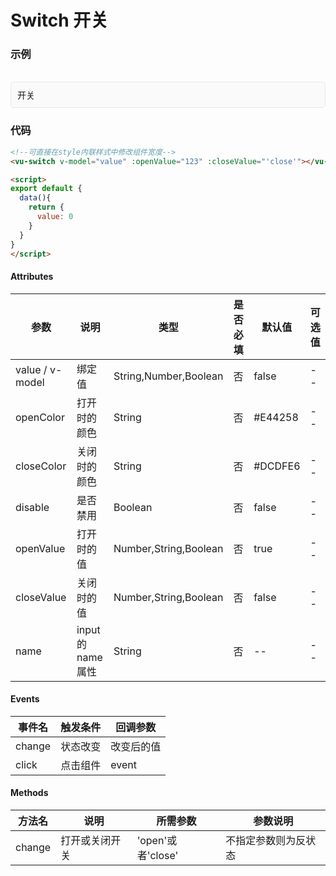# Switch 开关

### 示例

<br>
<div style="border:1px solid #e4e7ed;border-radius:5px;padding:10px;background-color:#FAFAFA;">
  <vu-switch v-model="value" :openValue="123" :closeValue="'close'">开关</vu-switch>
</div>

<script>
export default {
  data(){
    return {
      value: 0
    }
  }
}
</script>


### 代码
```html
<!--可直接在style内联样式中修改组件宽度-->
<vu-switch v-model="value" :openValue="123" :closeValue="'close'"></vu-switch>

<script>
export default {
  data(){
    return {
      value: 0
    }
  }
}
</script>
```

#### Attributes
| 参数 | 说明 | 类型 | 是否必填 | 默认值 | 可选值 |
| ---  | --- | ---  | ---      | ---   | ---   |
| value / v-model | 绑定值 | String,Number,Boolean | 否 | false | -- |
| openColor | 打开时的颜色 | String | 否 | #E44258 | -- |
| closeColor | 关闭时的颜色 | String | 否 | #DCDFE6 | -- |
| disable | 是否禁用 | Boolean | 否 | false | -- |
| openValue | 打开时的值 | Number,String,Boolean | 否 | true |-- |
| closeValue | 关闭时的值 | Number,String,Boolean | 否 | false |-- |
| name | input的name属性 | String | 否 | -- | -- |


#### Events
| 事件名 | 触发条件 | 回调参数 |
|  ---  | ---  | ---  | 
| change | 状态改变 | 改变后的值 |
| click | 点击组件 | event |


#### Methods
| 方法名 | 说明 | 所需参数 | 参数说明 |
|  ---  | ---  | ---  | --- |
| change | 打开或关闭开关 | 'open'或者'close'  | 不指定参数则为反状态 |
